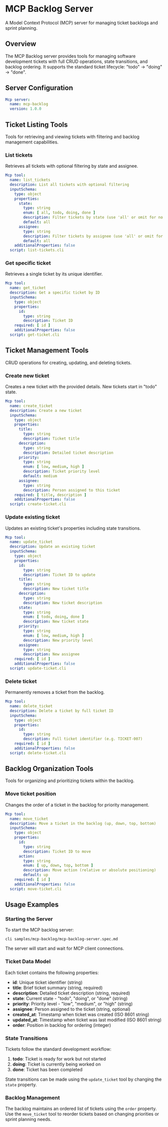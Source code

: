 # MCP Backlog Server

A Model Context Protocol (MCP) server for managing ticket backlogs and sprint planning.

## Overview

The MCP Backlog server provides tools for managing software development tickets with full CRUD operations, state
transitions, and backlog ordering. It supports the standard ticket lifecycle: "todo" → "doing" → "done".

## Server Configuration

```yaml specscript
Mcp server:
  name: mcp-backlog
  version: 1.0.0
```

## Ticket Listing Tools

Tools for retrieving and viewing tickets with filtering and backlog management capabilities.

### List tickets

Retrieves all tickets with optional filtering by state and assignee.

```yaml specscript
Mcp tool:
  name: list_tickets
  description: List all tickets with optional filtering
  inputSchema:
    type: object
    properties:
      state:
        type: string
        enum: [ all, todo, doing, done ]
        description: Filter tickets by state (use 'all' or omit for no filtering)
        default: all
      assignee:
        type: string
        description: Filter tickets by assignee (use 'all' or omit for no filtering)
        default: all
    additionalProperties: false
  script: list-tickets.cli

```

### Get specific ticket

Retrieves a single ticket by its unique identifier.

```yaml specscript
Mcp tool:
  name: get_ticket
  description: Get a specific ticket by ID
  inputSchema:
    type: object
    properties:
      id:
        type: string
        description: Ticket ID
    required: [ id ]
    additionalProperties: false
  script: get-ticket.cli

```

## Ticket Management Tools

CRUD operations for creating, updating, and deleting tickets.

### Create new ticket

Creates a new ticket with the provided details. New tickets start in "todo" state.

```yaml specscript
Mcp tool:
  name: create_ticket
  description: Create a new ticket
  inputSchema:
    type: object
    properties:
      title:
        type: string
        description: Ticket title
      description:
        type: string
        description: Detailed ticket description
      priority:
        type: string
        enum: [ low, medium, high ]
        description: Ticket priority level
        default: medium
      assignee:
        type: string
        description: Person assigned to this ticket
    required: [ title, description ]
    additionalProperties: false
  script: create-ticket.cli

```

### Update existing ticket

Updates an existing ticket's properties including state transitions.

```yaml specscript
Mcp tool:
  name: update_ticket
  description: Update an existing ticket
  inputSchema:
    type: object
    properties:
      id:
        type: string
        description: Ticket ID to update
      title:
        type: string
        description: New ticket title
      description:
        type: string
        description: New ticket description
      state:
        type: string
        enum: [ todo, doing, done ]
        description: New ticket state
      priority:
        type: string
        enum: [ low, medium, high ]
        description: New priority level
      assignee:
        type: string
        description: New assignee
    required: [ id ]
    additionalProperties: false
  script: update-ticket.cli

```

### Delete ticket

Permanently removes a ticket from the backlog.

```yaml specscript
Mcp tool:
  name: delete_ticket
  description: Delete a ticket by full ticket ID
  inputSchema:
    type: object
    properties:
      id:
        type: string
        description: Full ticket identifier (e.g. TICKET-007)
    required: [ id ]
    additionalProperties: false
  script: delete-ticket.cli

```

## Backlog Organization Tools

Tools for organizing and prioritizing tickets within the backlog.

### Move ticket position

Changes the order of a ticket in the backlog for priority management.

```yaml specscript
Mcp tool:
  name: move_ticket
  description: Move a ticket in the backlog (up, down, top, bottom)
  inputSchema:
    type: object
    properties:
      id:
        type: string
        description: Ticket ID to move
      action:
        type: string
        enum: [ up, down, top, bottom ]
        description: Move action (relative or absolute positioning)
        default: up
    required: [ id ]
    additionalProperties: false
  script: move-ticket.cli

```

## Usage Examples

### Starting the Server

To start the MCP backlog server:

```shell
cli samples/mcp-backlog/mcp-backlog-server.spec.md
```

The server will start and wait for MCP client connections.

### Ticket Data Model

Each ticket contains the following properties:

- **id**: Unique ticket identifier (string)
- **title**: Brief ticket summary (string, required)
- **description**: Detailed ticket description (string, required)
- **state**: Current state - "todo", "doing", or "done" (string)
- **priority**: Priority level - "low", "medium", or "high" (string)
- **assignee**: Person assigned to the ticket (string, optional)
- **created_at**: Timestamp when ticket was created (ISO 8601 string)
- **updated_at**: Timestamp when ticket was last modified (ISO 8601 string)
- **order**: Position in backlog for ordering (integer)

### State Transitions

Tickets follow the standard development workflow:

1. **todo**: Ticket is ready for work but not started
2. **doing**: Ticket is currently being worked on
3. **done**: Ticket has been completed

State transitions can be made using the `update_ticket` tool by changing the `state` property.

### Backlog Management

The backlog maintains an ordered list of tickets using the `order` property. Use the `move_ticket` tool to reorder
tickets based on changing priorities or sprint planning needs.
